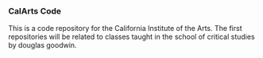 ### CalArts Code
This is a code repository for the California Institute of the Arts. The first  repositories will be related to classes taught in the school of critical studies by douglas goodwin. 